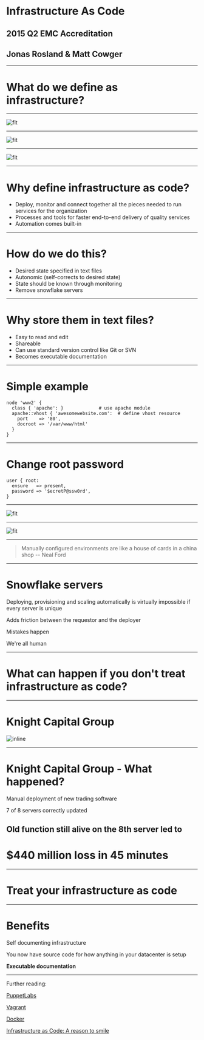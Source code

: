 # Infrastructure As Code
## 2015 Q2 EMC Accreditation
## Jonas Rosland & Matt Cowger

---

# What do we define as infrastructure?

---

![fit](images/what-is-infra.001.png)

---

![fit](images/what-is-infra.002.png)

---

![fit](images/what-is-infra.003.png)

---

# Why define infrastructure as code?

 - Deploy, monitor and connect together all the pieces needed to run services for the organization
 - Processes and tools for faster end-to-end delivery of quality services
 - Automation comes built-in

---

# How do we do this?

 - Desired state specified in text files
 - Autonomic (self-corrects to desired state)
 - State should be known through monitoring
 - Remove snowflake servers

---

# Why store them in text files?

 - Easy to read and edit
 - Shareable
 - Can use standard version control like Git or SVN
 - Becomes executable documentation

---

# Simple example

```
node 'www2' {
  class { 'apache': }             # use apache module
  apache::vhost { 'awesomewebsite.com':  # define vhost resource
    port    => '80',
    docroot => '/var/www/html'
  }
}
```

---

# Change root password

```
user { root:
  ensure   => present,
  password => '$ecretP@ssw0rd',
}
```

---

![fit](https://puppetlabs.com/wp-content/uploads/2012/03/PL_dataflow_notitle.png)

---

![fit](http://upload.wikimedia.org/wikipedia/commons/1/19/SDLC_-_Software_Development_Life_Cycle.jpg)

---

> Manually configured environments are like a house of cards in a china shop
-- Neal Ford

---

# Snowflake servers

Deploying, provisioning and scaling automatically is virtually impossible if every server is unique

Adds friction between the requestor and the deployer

Mistakes happen

We're all human

---

# What can happen if you don't treat infrastructure as code?

---

# Knight Capital Group

![inline](https://infocus.emc.com/wp-content/uploads/2012/08/KCG.jpg)

---

# Knight Capital Group - What happened?

Manual deployment of new trading software

7 of 8 servers correctly updated

## Old function still alive on the 8th server led to
# $440 million loss in 45 minutes

---

# **Treat your infrastructure as code**

---

# Benefits

Self documenting infrastructure

You now have source code for how anything in your datacenter is setup

**Executable documentation**

---

Further reading:

[PuppetLabs](http://puppetlabs.com)

[Vagrant](http://vagrantup.com)

[Docker](http://docker.com)

[Infrastructure as Code: A reason to smile](http://www.thoughtworks.com/insights/blog/infrastructure-code-reason-smile)
